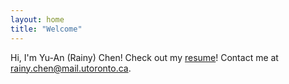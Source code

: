 ```yaml
---
layout: home
title: "Welcome"
---
```

Hi, I'm Yu-An (Rainy) Chen!
Check out my [resume](https://dochub.com/rainychen8-5/r4D6EkZVZ4JdJG9RpQXW7O/chen-yu-an-resume-pdf?dt=RvgcCPG_TDZpquUsTdXb)!
Contact me at rainy.chen@mail.utoronto.ca. 
